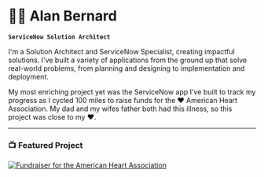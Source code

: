 # 🏄‍♂️ Alan Bernard

**`ServiceNow Solution Architect`**

I'm a Solution Architect and ServiceNow Specialist, creating impactful solutions. I've built a variety of  applications from the ground up that solve real-world problems, from planning and designing to implementation and deployment.

My most enriching project yet was the ServiceNow app I've built to track my progress as I cycled 100 miles to raise funds for the ❤️ American Heart Association. My dad and my wifes father both had this illness, so this project was close to my ❤️.

---

### 📺 Featured Project

[![Fundraiser for the American Heart Association](https://ytcards.demolab.com/?id=1234567890&title=Fundraiser+for+the+American+Heart+Association&lang=en&timestamp=1717768812&background_color=%230d1117&title_color=%23ffffff&stats_color=%23dedede&max_title_lines=1&width=250&border_radius=5&duration=876)](https://www.justgiving.com/fundraising/ALAN1717175602872)
